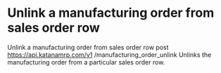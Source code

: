 # Unlink a manufacturing order from sales order row

Unlink a manufacturing order from sales order row post https://api.katanamrp.com/v1
/manufacturing_order_unlink Unlinks the manufacturing order from a particular sales
order row.
